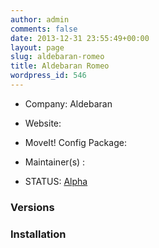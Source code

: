 ```yaml
---
author: admin
comments: false
date: 2013-12-31 23:55:49+00:00
layout: page
slug: aldebaran-romeo
title: Aldebaran Romeo
wordpress_id: 546
---
```



	
  * Company: Aldebaran

	
  * Website:

	
  * MoveIt! Config Package: 

	
  * Maintainer(s) :

	
  * STATUS: [Alpha](/about/moveit-status/#legend)




### Versions








### Installation






